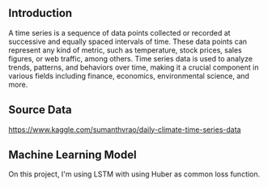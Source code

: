 ## Introduction

A time series is a sequence of data points collected or recorded at successive and equally spaced intervals of time. These data points can represent any kind of metric, such as temperature, stock prices, sales figures, or web traffic, among others. Time series data is used to analyze trends, patterns, and behaviors over time, making it a crucial component in various fields including finance, economics, environmental science, and more.

## Source Data

https://www.kaggle.com/sumanthvrao/daily-climate-time-series-data

## Machine Learning Model

On this project, I'm using LSTM with using Huber as common loss function.
